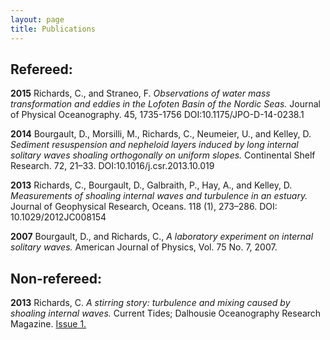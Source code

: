 ```yaml
---
layout: page
title: Publications
---
```


## Refereed:

**2015** Richards, C., and Straneo, F. *Observations of water mass transformation and eddies in the Lofoten Basin of the Nordic Seas.* Journal of Physical Oceanography. 45, 1735-1756 DOI:10.1175/JPO-D-14-0238.1

**2014** Bourgault, D., Morsilli, M., Richards, C., Neumeier, U., and Kelley, D. *Sediment resuspension and nepheloid layers induced by long internal solitary waves shoaling orthogonally on uniform slopes.* Continental Shelf Research. 72, 21–33. DOI:10.1016/j.csr.2013.10.019

**2013** Richards, C., Bourgault, D., Galbraith, P., Hay, A., and Kelley, D. *Measurements of shoaling internal waves and turbulence in an estuary.* Journal of Geophysical Research, Oceans. 118 (1), 273–286. DOI: 10.1029/2012JC008154

**2007** Bourgault, D., and Richards, C., *A laboratory experiment on internal solitary waves.* American Journal of Physics, Vol. 75 No. 7, 2007.

## Non-refereed:

**2013** Richards, C. *A stirring story: turbulence and mixing caused by shoaling internal waves.* Current Tides; Dalhousie Oceanography Research Magazine. [Issue 1.](http://currenttides.ocean.dal.ca/wp-content/uploads/2013/11/CurrentTidesIssue1.pdf)

